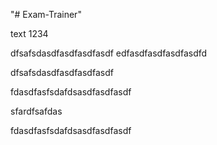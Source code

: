 "# Exam-Trainer" 

text 1234


dfsafsdasdfasdfasdfasdf
edfasdfasdfasdfasdfd


dfsafsdasdfasdfasdfasdf

fdasdfasfsdafdsasdfasdfasdf


sfardfsafdas

fdasdfasfsdafdsasdfasdfasdf
